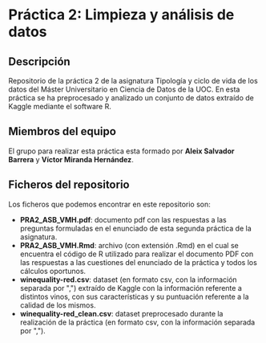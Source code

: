 # Práctica 2: Limpieza y análisis de datos

## Descripción

Repositorio de la práctica 2 de la asignatura Tipología y ciclo de vida de los datos del Máster Universitario en Ciencia de Datos de la UOC. En esta práctica se ha preprocesado y analizado un conjunto de datos extraído de Kaggle mediante el software R.

## Miembros del equipo

El grupo para realizar esta práctica esta formado por **Aleix Salvador Barrera** y **Víctor Miranda Hernández**.

## Ficheros del repositorio

Los ficheros que podemos encontrar en este repositorio son:

* **PRA2_ASB_VMH.pdf**: documento pdf con las respuestas a las preguntas formuladas en el enunciado de esta segunda práctica de la asignatura.
* **PRA2_ASB_VMH.Rmd**: archivo (con extensión .Rmd) en el cual se encuentra el código de R utilizado para realizar el documento PDF con las respuestas a las cuestiones del enunciado de la práctica y todos los cálculos oportunos.
* **winequality-red.csv**: dataset (en formato csv, con la información separada por ",") extraído de Kaggle con la información referente a distintos vinos, con sus características y su puntuación referente a la calidad de los mismos.
* **winequality-red_clean.csv**: dataset preprocesado durante la realización de la práctica (en formato csv, con la información separada por ",").
